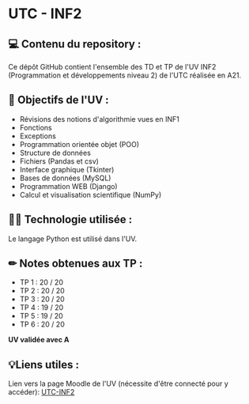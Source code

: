 # UTC - INF2

## 💻︎ Contenu du repository :

Ce dépôt GitHub contient l'ensemble des TD et TP de l'UV INF2 (Programmation et développements niveau 2) de l'UTC réalisée en A21. 

## 🎯 Objectifs de l'UV :

* Révisions des notions d'algorithmie vues en INF1
* Fonctions
* Exceptions
* Programmation orientée objet (POO)
* Structure de données
* Fichiers (Pandas et csv)
* Interface graphique (Tkinter)
* Bases de données (MySQL)
* Programmation WEB (Django)
* Calcul et visualisation scientifique (NumPy)

## 🧑‍💻 Technologie utilisée :

Le langage Python est utilisé dans l'UV.

## ✏ Notes obtenues aux TP : 
* TP 1 : 20 / 20
* TP 2 : 20 / 20
* TP 3 : 20 / 20
* TP 4 : 19 / 20
* TP 5 : 19 / 20
* TP 6 : 20 / 20

__UV validée avec A__


## 💡Liens utiles :

Lien vers la page Moodle de l'UV (nécessite d'être connecté pour y accéder): [UTC-INF2](https://moodle.utc.fr/course/view.php?id=2590)
